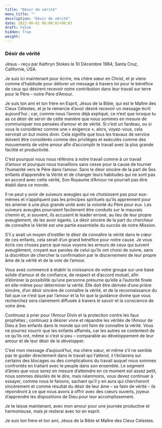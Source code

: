 ```yaml
---
title: "Désir de vérité"
menu_title: ""
description: "Désir de vérité"
date: 2022-06-01 06:00:01+00:03
draft: False
hidden: True
weight:
---
```

### Désir de vérité

Jésus - reçu par Kathryn Stokes le 10 Décembre 1984, Santa Cruz, Californie, USA.

Je suis ici maintenant pour écrire, ma chère sœur en Christ, et je viens comme d’habitude pour délivrer un message à travers toi pour le bénéfice de ceux qui désirent recevoir notre contribution dans leur travail sur terre pour le Père – notre Père d’Amour.

Je suis ton ami et ton frère en Esprit, Jésus de la Bible, qui est le Maître des Cieux Célestes, et je te remercie d’avoir désiré recevoir un message écrit aujourd’hui ; car, comme nous l’avons déjà expliqué, ce n’est que lorsque tu as ce désir de servir de cette manière que nous sommes en mesure de communiquer nos pensées d’amour et de vérité. Si c’est un fardeau, ou si vous le considérez comme une « exigence », alors, voyez-vous, cela servirait un but moins divin. Cela signifie que tous les travaux de service doivent être considérés comme des privilèges et exécutés comme des mouvements de votre amour afin d’accomplir le travail avec la plus grande facilité et productivité.

C’est pourquoi nous nous référons à notre travail comme à un travail d’amour et pourquoi nous travaillons sans cesse pour la cause de tourner l’humanité vers le Père dans l’amour. Sans le désir sincère de la part de Ses enfants d’apprendre la Vérité et de changer leurs habitudes qui ne sont pas en accord avec cette vérité, Son Royaume d’Amour ne pourrait pas être établi dans ce monde.

Il ne peut y avoir de suiveurs aveugles qui ne choisissent pas pour eux-mêmes et n’appliquent pas les principes spirituels qu’ils apprennent pour les amener à une plus grande unité avec la volonté du Père pour eux. Les suiveurs aveugles pourraient facilement être conduits sur le mauvais chemin et, si souvent, ils accusent le leader erroné, au lieu de leur propre aveuglement, de les avoir égarés. Le désir sincère de la part du chercheur de connaître la Vérité est une partie essentielle du succès de notre Mission.

S’il y avait un moyen d’instiller le désir de connaître la vérité dans le cœur de ces enfants, cela serait d’un grand bénéfice pour notre cause. Je vous écris ces choses parce que nous voyons les erreurs de ceux qui suivent aveuglément, croyant aux paroles de celui qu’ils ont choisi de suivre, sans la discrétion de chercher la confirmation par le discernement de leur propre âme de la vérité et de la voie de l’amour.

Vous avez commencé à établir la croissance de votre groupe sur une base solide d’amour et de confiance, de respect et d’accord mutuel, afin d’éliminer la possibilité qu’une personne présume qu’elle a l’autorité finale en elle-même pour déterminer la vérité. Elle doit être dérivée d’une prière sincère, d’un désir sincère de connaître la vérité, et de la reconnaissance du fait que ce n’est que par l’amour et la foi que la guidance divine que vous recherchez sera clairement diffusée à travers le savoir et la conscience de votre âme.

Continuez à prier pour l’Amour Divin et la protection contre les faux prophètes ; continuez à désirer vivre et répandre les vérités de l’Amour de Dieu à Ses enfants dans le monde qui ont faim de connaître la vérité. Vous ne pourrez nourrir que les enfants affamés, car les autres se contentent de ce qu’ils ont, même si c’est si peu – comparable au développement de leur amour et de leur désir de le développer.

C’est mon message d’aujourd’hui, ma chère sœur, et même s’il ne semble pas te guider directement dans le travail qui t’attend, il t’éclairera sur certains des blocages ou des complications du travail auquel nous sommes confrontés en traitant avec le peuple dans son ensemble. Le segment d’âmes que vous serez en mesure d’atteindre en ce moment est assez petit, nous sommes désolés de le dire, mais néanmoins, vous devez continuer à essayer, comme nous le faisons, sachant qu’il y en aura qui chercheront sincèrement et comme résultat du désir de leur âme – sa faim de vérité – ils répondront à ce que nous avons à offrir avec des cœurs ouverts, joyeux d’apprendre les dispositions de Dieu pour leur accomplissement.

Je te laisse maintenant, avec mon amour pour une journée productive et harmonieuse, mais je resterai avec toi en esprit.

Je suis ton frère et ton ami, Jésus de la Bible et Maître des Cieux Célestes.